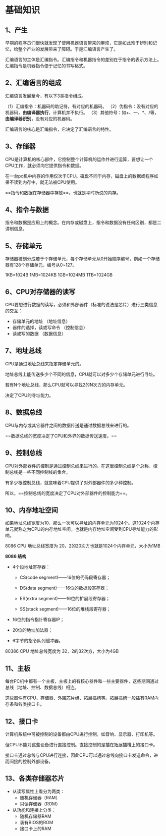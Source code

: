 # 基础知识

## 1、产生

早期的程序员们很快就发现了使用机器语言带来的麻烦，它是如此难于辨别和记忆，给整个产业的发展带来了障碍。于是汇编语言产生了。

汇编语言的主体是汇编指令。汇编指令和机器指令的差别在于指令的表示方法上。汇编指令是机器指令便于记忆的书写格式。

## 2、汇编语言的组成

汇编语言发展至今，有以下3类指令组成。

（1）汇编指令：机器码的助记符，有对应的机器码。
（2）伪指令：没有对应的机器码，**由编译器执行**，计算机并不执行。
（3）其他符号：如+、一、*、/等，**由编译器识别**，没有对应的机器码。

汇编语言的核心是汇编指令，它决定了汇编语言的特性。

## 3、存储器

CPU是计算机的核心部件，它控制整个计算机的运作并进行运算，要想让一个CPU工作，就必须向它提供指令和数据。

在一台pc机中内存的作用仅次于CPU。磁盘不同于内存，磁盘上的数据或程序如果不读到内存中，就无法被CPU使用。

==指令和数据在存储器中存放==，也就是平时所说的内存。

## 4、指令与数据

指令和数据是应用上的概念。在内存或磁盘上，指令和数据没有任何区别，都是二讲制信息。

## 5、存储单元

存储器被划分成若于个存储单元，每个存储单元从0开始顺序编号，例如一个存储器有128个存储单元，编号从0~127。

1KB=1024B
1MB=1024KB
1GB=1024MB
1TB=1024GB

## 6、CPU对存储器的读写

CPU要想进行数据的读写，必须和外部器件（标准的说法是芯片）进行三类信息的交互：

+ 存储单元的地址		             （地址信息）
+ 器件的选择，读或写命令	（控制信息）
+ 读或写的数据		                 （数据信息）

## 7、地址总线

CPU是通过地址总线来指定存储单元的。

地址总线上能传送多少个不同的信息，CPU就可以对多少个存储单元进行寻址。

若有N个地址总线，那么CPU就可以寻找2的N次方的内存单元。

决定了CPU的寻址能力。

## 8、数据总线 

CPU与内存或其它器件之间的数据传送是通过数据总线来进行的。

==数据总线的宽度决定了CPU和外界的数据传送速度。==

## 9、控制总线

CPU对外部器件的控制是通过控制总线来进行的。在这里控制总线是个总称，控制总线是一些不同控制线的集合。

有多少根控制总线，就意味着CPU提供了对外部器件的多少种控制。

所以，==控制总线的宽度决定了CPU对外部器件的控制能力==。

## 10、内存地址空间

如果地址总线宽度为10，那么一次可以寻址的内存单元为1024个。这1024个内存单元就称之为CPU的内存地址空间。也就是内存地址空间受到CPU寻址能力的影响。

8086 CPU 地址总线宽度为 20，2的20次方也就是1024个内存单元，大小为1MB

**8086 结构**

+ 4个段地址寄存器：

  + CS(code segment)——16位的代码段寄存器；

  + DS(data segment)——16位的数据段寄存器；

  + ES(extra segment)——16位的扩展段寄存器；

  + SS(stack segment)——16位的堆栈段寄存器；

+ 16位的指令指针寄存器IP；
+ 20位的地址加法器；
+ 6字节的指令队列缓冲器。

80386 CPU 地址总线宽度为 32，2的32次方，大小为4GB

## 11、主板

 每台PC机中都有一个主板，主板上的有核心器件和一些主要器件，这些期间通过总线（地址、控制、数据总线）相连。

这些器件有CPU、存储器、外围芯片组、拓展插槽等。拓展插槽一般插有RAM内存条和各类接口卡。

## 12、接口卡

计算机系统中可被控制的设备都由CPU进行控制，如音响、显示器、打印机等。

但CPU不能对这些设备进行直接控制。直接控制的是插在拓展插槽上的接口卡。

接口卡通过总线与CPU进行连接，因此CPU可以通过总线向接口卡发送命令，进而间接的控制外部设备。

## 13、各类存储器芯片

+ 从读写属性上看分为两类：
  + 随机存储器（RAM）
  + 只读存储器（ROM）
+ 从功能和连接上分类：
  + 随机存储器RAM
  + 装有BIOS的ROM
  + 接口卡上的RAM